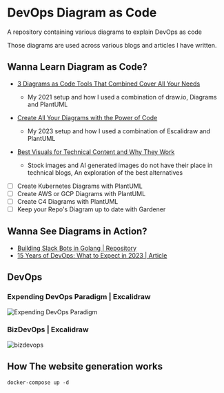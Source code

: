 # DevOps Diagram as Code

A repository containing various diagrams to explain DevOps as code

Those diagrams are used across various blogs and articles I have written.

## Wanna Learn Diagram as Code?

* [3 Diagrams as Code Tools That Combined Cover All Your Needs](https://medium.com/geekculture/3-diagram-as-code-tools-that-combined-cover-all-your-needs-8f40f57d5cd8?sk=52fe49e20d7b3a37123d07b29b102696)
  * My 2021 setup and how I used a combination of draw.io, Diagrams and PlantUML

* [Create All Your Diagrams with the Power of Code](https://betterprogramming.pub/how-to-create-all-your-diagrams-with-the-power-of-code-f09518125702?sk=59e395c58de05f8f73c72c6f505e2ca2)
  * My 2023 setup and how I used a combination of Escalidraw and PlantUML
  
* [Best Visuals for Technical Content and Why They Work](https://betterprogramming.pub/best-visuals-for-technical-content-and-why-they-work-a69b4a1362a9?sk=31655ef4ec1b341c83b55ccbd29df00f)
  * Stock images and AI generated images do not have their place in technical blogs, An exploration of the best alternatives

* [ ] Create Kubernetes Diagrams with PlantUML
* [ ] Create AWS or GCP Diagrams with PlantUML
* [ ] Create C4 Diagrams with PlantUML
* [ ] Keep your Repo's Diagram up to date with Gardener

## Wanna See Diagrams in Action?

* [Building Slack Bots in Golang | Repository](https://github.com/xNok/slack-go-demo-socketmode)
* [15 Years of DevOps: What to Expect in 2023 | Article](https://www.gologic.ca/en/15-years-of-devops-what-to-expect-in-2023/)

## DevOps

### Expending DevOps Paradigm | Excalidraw

![Expending DevOps Paradigm](https://user-images.githubusercontent.com/9772542/222956551-60a3f5f4-9c47-419f-a759-0b26a0f3de50.png)


### BizDevOps | Excalidraw

![bizdevops](https://user-images.githubusercontent.com/9772542/222956702-3dbdb2af-c347-4f42-a06d-21a1500e5fa9.png)

## How The website generation works

```
docker-compose up -d
```